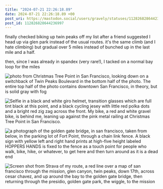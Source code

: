 ```yaml
---
title: "2024-07-21 22:26:18.89"
date: 2024-07-21 22:26:18.89 +00
post_uri: https://mastodon.social/users/gravely/statuses/112826828644236997
post_id: 112826828644236997
---
```

finally checked biking up twin peaks off my list after a friend suggested I head up via glen park instead of the usual routes. it's the same climb (and I hate climbing) but gradual over 5 miles instead of bunched up in the last mile and a half.

then, since I was already in spandex (very rare!), I tacked on a normal bay loop for the miles


![photo from Christmas Tree Point in San Francisco, looking down on a switchback of Twin Peaks Boulevard in the bottom half of the photo. The entire top half of the photo contains downtown San Francisco, in theory, but is solid gray with fog](/images/112826827237579738.jpeg)

![Selfie in a black and white giro helmet, transition glasses which are full tint black at this point, and a black cycling jesey with little red polka dots and a bright red zig zag across the front. My bike, a red and white gravel bike, is behind me, leaning up against the pink metal railing at Christmas Tree Point in San Francisco.](/images/112826827553912360.jpeg)

![a photograph of the golden gate bridge, in san francisco, taken from below, in the parking lot of Fort Point, through a chain link fence. A black sign with yellow left and right hand prints at high-five height labeled HOPPERS HANDS is fixed to the fence as a touch point for people who walk, bike, hike, or whatever, to get here and then turn around as it is a dead end](/images/112826828079747809.jpeg)

![Screen shot from Strava of my route, a red line over a map of san francisco through the mission, glen canyon, twin peaks, down 17th, across cesar chavez, and up around the bay to the golden gate bridge, then returning through the presidio, golden gate park, the wiggle, to the mission](/images/112826828389501551.png)

